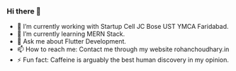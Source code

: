 ### Hi there 👋


- 🔭 I’m currently working with Startup Cell JC Bose UST YMCA Faridabad.
- 🌱 I’m currently learning MERN Stack.
- 💬 Ask me about Flutter Development.
- 📫 How to reach me: Contact me through my website rohanchoudhary.in
- ⚡ Fun fact: Caffeine is arguably the best human discovery in my opinion.
